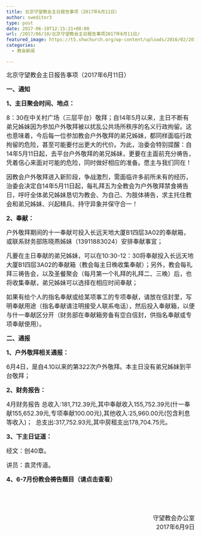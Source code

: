 ```yaml
---
title: 北京守望教会主日报告事项（2017年6月11日）
author: sweditor3
type: post
date: 2017-06-10T12:15:21+00:00
url: /2017/06/10/北京守望教会主日报告事项2017年6月11日/
featured_image: https://t5.shwchurch.org/wp-content/uploads/2016/02/201602141-e1455271775110-439x288.jpg
categories:
  - 教会新闻

---
```

<span style="font-size: 12pt;">北京守望教会主日报告事项（2017年6月11日） </span>
  
<!--more-->


  
<span style="font-size: 12pt;"><strong>一、通知</strong></span>

<span style="font-size: 12pt;"><strong>1、主日聚会时间、地点：</strong></span>

<span style="font-size: 12pt;">8：30在中关村广场（三层平台）敬拜；自14年5月以来，主日不断有弟兄姊妹因为参加户外敬拜被以扰乱公共场所秩序的名义行政拘留。这也意味着，今后每一位参加教会户外敬拜的弟兄姊妹，都同样面临行政拘留的危险，甚至可能要付出更大的代价。为此，治委会特别提醒：自14年5月11日起，去平台户外敬拜的弟兄姊妹，更要在主面前充分祷告，凭着信心来面对可能的危险，同时做好相应的准备。愿主与我们同在！</span>

<span style="font-size: 12pt;">因教会户外敬拜进入新阶段，争战激烈，需面临许多前所未有的经历，治委会决定自14年5月11日起，每礼拜五为全教会为户外敬拜禁食祷告日，呼吁全体弟兄姊妹恳切为教会、为自己、为肢体祷告，求主托住教会和弟兄姊妹、兴起精兵、持守异象并保守合一！</span>

<span style="font-size: 12pt;"><strong>2、奉献：</strong></span>

<span style="font-size: 12pt;">户外敬拜期间的十一奉献可投入长远天地大厦B1四层3A02的奉献箱，或联系财务部陈晓燕姊妹（13911883024）安排奉献事宜；</span>

<span style="font-size: 12pt;">凡要在主日奉献的弟兄姊妹，可以在10:30-12：30将奉献投入长远天地大厦B1四层3A02的奉献箱（教会每主日晚收集奉献）；另外，教会每礼拜三祷告会，以及圣餐聚会（每月第一个礼拜的礼拜二、三晚）后，也将收集奉献，弟兄姊妹可以选择在相应时间奉献；</span>

<span style="font-size: 12pt;">如果有给个人的指名奉献或给某项事工的专项奉献，请放在信封里，写明奉献用途（指名奉献请注明接受人联系电话），然后投入奉献箱，以便与什一奉献区分开（财务部在奉献箱旁备有空白信封，供指名奉献或专项奉献使用）。</span>

<span style="font-size: 12pt;"><strong>二、通报</strong></span>

<span style="font-size: 12pt;"><strong>1、户外敬拜相关通报：</strong></span>

<span style="font-size: 12pt;">6月4日，是自4.10以来的第322次户外敬拜。本主日没有弟兄姊妹到平台敬拜；</span>

<span style="font-size: 12pt;"><strong>2、财务报告：</strong></span>

<span style="font-size: 12pt;">4月财务报告 总收入:181,712.39元,其中奉献收入155,752.39元(什一奉献155,652.39元,专项奉献100.00元),其他收入:25,960.00元(包含利息等收入)；  总支出:317,752.93元,其中房租支出178,704.75元。</span>

<span style="font-size: 12pt;"><strong>3、下主日证道：</strong></span>

<span style="font-size: 12pt;">经文：创40章。</span>

<span style="font-size: 12pt;">讲员：袁灵传道。</span>

<span style="font-size: 12pt;"><strong>4、6-7月份教会祷告题目（请点击查看）</strong></span>

<span style="font-size: 12pt;">                                            </span>

&nbsp;

<p style="text-align: right;">
  <span style="font-size: 12pt;">守望教会办公室</span><br /> <span style="font-size: 12pt;">2017年6月9日</span>
</p>